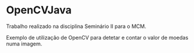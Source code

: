 # OpenCVJava
Trabalho realizado na disciplina Seminário II para o MCM.

Exemplo de utilização de OpenCV para detetar e contar o valor de moedas numa imagem.
